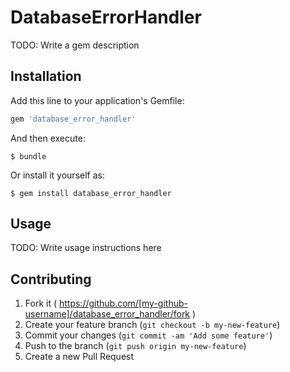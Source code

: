 # DatabaseErrorHandler

TODO: Write a gem description

## Installation

Add this line to your application's Gemfile:

```ruby
gem 'database_error_handler'
```

And then execute:

    $ bundle

Or install it yourself as:

    $ gem install database_error_handler

## Usage

TODO: Write usage instructions here

## Contributing

1. Fork it ( https://github.com/[my-github-username]/database_error_handler/fork )
2. Create your feature branch (`git checkout -b my-new-feature`)
3. Commit your changes (`git commit -am 'Add some feature'`)
4. Push to the branch (`git push origin my-new-feature`)
5. Create a new Pull Request
